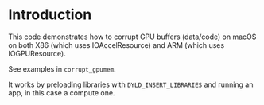 # Introduction
This code demonstrates how to corrupt GPU buffers (data/code)
on macOS on both X86 (which uses IOAccelResource) and
ARM (which uses IOGPUResource).

See examples in `corrupt_gpumem`.

It works by preloading libraries with `DYLD_INSERT_LIBRARIES` and running
an app, in this case a compute one.
